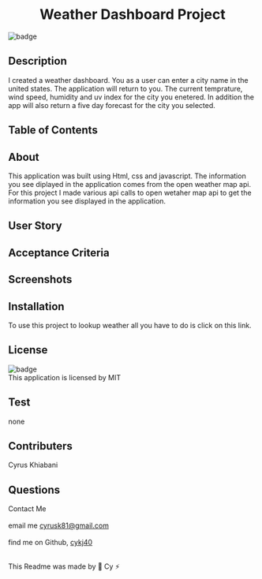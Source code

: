 
  <h1 align="center">Weather Dashboard Project</h1>

  ![badge](https://img.shields.io/badge/license-MIT--brightgreen)<br />

  ## Description 
  I created a weather  dashboard. You as a user can enter a city name in the united states. The application will return to you. The current temprature, wind speed, humidity and uv index for the city you enetered. In addition the app will also return a five day forecast for the city you selected.

  ## Table of Contents
 

  ## About
  This application was built using Html, css and javascript. The information you see diplayed in the application comes from the open weather map api. For this project I made various api calls to open wetaher map api to get the information you see displayed in the application.

  ## User Story

  ## Acceptance Criteria
  
  ## Screenshots
 
  ## Installation
  To use this project to lookup weather all you have to do is click on this link.

  ## License
![badge](https://img.shields.io/badge/license-MIT--brightgreen)
<br />
This application is licensed by MIT

## Test 
none

## Contributers
Cyrus Khiabani

## Questions
Contact Me<br />
<br />
 email me cyrusk81@gmail.com<br />
 <br />
 find me on Github,  [cykj40](https://github.com/cykj40)<br />
<br /> 

This Readme was made by 🚀 Cy ⚡



